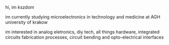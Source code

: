 hi, im kszdom

im currently studying microelectronics in technology and medicine at AGH university of krakow

im interested in analog eletronics, diy tech, all things hardware, integrated circuits fabrication processes, circuit bending and opto-electrical interfaces


